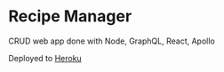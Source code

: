 # Recipe Manager
CRUD web app done with Node, GraphQL, React, Apollo

Deployed to [Heroku](https://react-graphql-apollo-recipe.herokuapp.com/)
